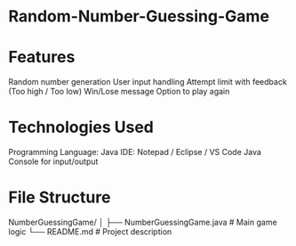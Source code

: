 # Random-Number-Guessing-Game
# Features
Random number generation
User input handling
Attempt limit with feedback (Too high / Too low)
Win/Lose message
Option to play again

# Technologies Used
Programming Language: Java 
IDE: Notepad / Eclipse / VS Code
Java Console for input/output

# File Structure
NumberGuessingGame/
│
├── NumberGuessingGame.java   # Main game logic
└── README.md                 # Project description
